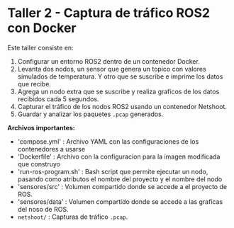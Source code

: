 # Taller 2 - Captura de tráfico ROS2 con Docker

Este taller consiste en:

1. Configurar un entorno ROS2 dentro de un contenedor Docker.
2. Levanta dos nodos, un sensor que genera un topico con valores simulados de temperatura. Y otro que se suscribe e imprime los datos que recibe. 
3. Agrega un nodo extra que se suscribe y realiza graficos de los datos recibidos cada 5 segundos.
4. Capturar el tráfico de los nodos ROS2 usando un contenedor Netshoot.
5. Guardar y analizar los paquetes `.pcap` generados.


**Archivos importantes:**
- 'compose.yml' : Archivo YAML con las configuraciones de los contenedores a usarse
- 'Dockerfile' : Archivo con la configuracion para la imagen modificada que construyo
- 'run-ros-program.sh' : Bash script que permite ejecutar un nodo, pasando como atributos el nombre del proyecto y el nombre del nodo 
- 'sensores/src' : Volumen compartido donde se accede a  el proyecto de ROS.
- 'sensores/data' : Volumen compartido donde se accede a las graficas del noso de ROS.
- `netshoot/` : Capturas de tráfico `.pcap`.

